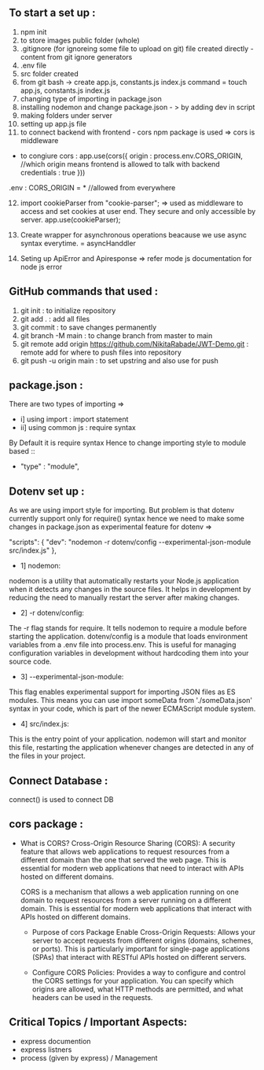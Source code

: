 ## To start a set up : 
1. npm init
2. to store images public folder (whole) 
3. .gitignore (for ignoreing some file to upload on git) file created directly - content from git ignore generators
4. .env file
5. src folder created
6. from git bash -> create app.js, constants.js  index.js 
command = touch app.js, constants.js  index.js
7. changing type of importing in package.json
8. installing nodemon and change package.json  - > by adding dev in script
9. making folders under server
10. setting up app.js file
11.  to connect backend with frontend - cors npm package is used => cors is middleware
- to congiure cors : 
app.use(cors({
    origin : process.env.CORS_ORIGIN, //which origin means frontend is allowed to talk with backend
    credentials : true
}))

.env :
CORS_ORIGIN = *  //allowed from everywhere

12. import cookieParser from "cookie-parser"; => used as middleware to access and set cookies at user end. They secure and only accessible by server.
app.use(cookieParser);

13. Create wrapper for asynchronous operations beacause we use async syntax everytime. = asyncHanddler
14. Seting up ApiError and Apiresponse => refer mode js documentation for node js error

## GitHub commands that used : 

1. git init : to initialize repository
2. git add . : add all files 
3. git commit : to save changes permanently
4. git branch -M main : to change branch from master to main
5. git remote add origin https://github.com/NikitaRabade/JWT-Demo.git : remote add for where to push files into repository
6. git push -u origin main : to set upstring and also use for push


## package.json :
There are two types of importing =>
- i] using import : import statement
- ii] using common js : require syntax

By Default it is require syntax 
Hence to change importing style to module based ::
- "type" : "module",


## Dotenv set up :
As we are using import style for importing. But problem is that dotenv currently support only for require() syntax hence we need to make some changes in package.json as experimental feature for dotenv =>

"scripts": {
    "dev": "nodemon -r dotenv/config --experimental-json-module src/index.js"
  },

- 1] nodemon:

nodemon is a utility that automatically restarts your Node.js application when it detects any changes in the source files. It helps in development by reducing the need to manually restart the server after making changes.

- 2] -r dotenv/config:

 The -r flag stands for require. It tells nodemon to require a module before starting the application.
dotenv/config is a module that loads environment variables from a .env file into process.env. This is useful for managing configuration variables in development without hardcoding them into your source code.


- 3] --experimental-json-module:

This flag enables experimental support for importing JSON files as ES modules. This means you can use import someData from './someData.json' syntax in your code, which is part of the newer ECMAScript module system.

- 4] src/index.js:

 This is the entry point of your application. nodemon will start and monitor this file, restarting the application whenever changes are detected in any of the files in your project.


## Connect Database :
connect() is used to connect DB

## cors package :
- What is CORS?
    Cross-Origin Resource Sharing (CORS): A security feature that allows web applications to request resources from a different domain than the one that served the web page. This is essential for modern web applications that need to interact with APIs hosted on different domains.
  
   CORS is a mechanism that allows a web application running on one domain to request resources from a server running on a different domain. This is essential for modern web applications that interact with APIs hosted on different domains.

  - Purpose of cors Package
      Enable Cross-Origin Requests: Allows your server to accept requests from different origins (domains, schemes, or ports). This is particularly important for single-page applications (SPAs) that interact with RESTful APIs hosted on different servers.

  - Configure CORS Policies:
       Provides a way to configure and control the CORS settings for your application. You can specify which origins are allowed, what HTTP methods are permitted, and what headers can be used in the requests.

## Critical Topics / Important Aspects: 
- express documention
- express listners
- process (given by express) / Management
